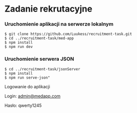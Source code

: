 # Zadanie rekrutacyjne

### Uruchomienie aplikacji na serwerze lokalnym

```
$ git clone https://github.com/Luukess/recruitment-task.git
$ cd ../recruitment-task/med-app
$ npm install
$ npm run dev
```

### Uruchomienie serwera JSON

```
$ cd ../recruitment-task/jsonServer
$ npm install
$ npm run serve-json"
```

Logowanie do aplikacji

Login: admin@medapp.com

Hasło: qwerty1245
